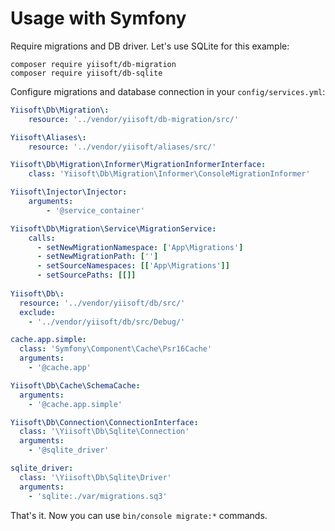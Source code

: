 # Usage with Symfony

Require migrations and DB driver. Let's use SQLite for this example:

```
composer require yiisoft/db-migration
composer require yiisoft/db-sqlite
```

Configure migrations and database connection in your `config/services.yml`:

```yaml
Yiisoft\Db\Migration\:
    resource: '../vendor/yiisoft/db-migration/src/'

Yiisoft\Aliases\:
    resource: '../vendor/yiisoft/aliases/src/'

Yiisoft\Db\Migration\Informer\MigrationInformerInterface:
    class: 'Yiisoft\Db\Migration\Informer\ConsoleMigrationInformer'

Yiisoft\Injector\Injector:
    arguments:
        - '@service_container'

Yiisoft\Db\Migration\Service\MigrationService:
    calls:
      - setNewMigrationNamespace: ['App\Migrations']
      - setNewMigrationPath: ['']
      - setSourceNamespaces: [['App\Migrations']]
      - setSourcePaths: [[]]
        
Yiisoft\Db\:
  resource: '../vendor/yiisoft/db/src/'
  exclude:
    - '../vendor/yiisoft/db/src/Debug/'

cache.app.simple:
  class: 'Symfony\Component\Cache\Psr16Cache'
  arguments:
    - '@cache.app'

Yiisoft\Db\Cache\SchemaCache:
  arguments:
    - '@cache.app.simple'

Yiisoft\Db\Connection\ConnectionInterface:
  class: '\Yiisoft\Db\Sqlite\Connection'
  arguments:
    - '@sqlite_driver'

sqlite_driver:
  class: '\Yiisoft\Db\Sqlite\Driver'
  arguments:
    - 'sqlite:./var/migrations.sq3'
```

That's it. Now you can use `bin/console migrate:*` commands.
